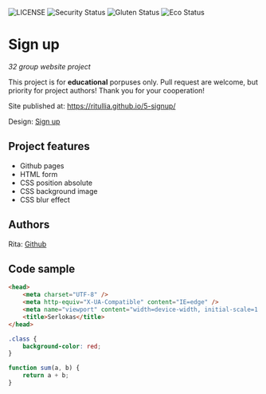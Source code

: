 ![LICENSE](https://img.shields.io/badge/license-MIT-blue.svg?style=flat-square)
![Security Status](https://img.shields.io/security-headers?label=Security&url=https%3A%2F%2Fgithub.com&style=flat-square)
![Gluten Status](https://img.shields.io/badge/Gluten-Free-green.svg)
![Eco Status](https://img.shields.io/badge/ECO-Friendly-green.svg)

# Sign up

_32 group website project_

This project is for **educational** porpuses only. Pull request are welcome, but priority for project authors! Thank you for your cooperation!

Site published at: https://ritullia.github.io/5-signup/

Design: [Sign up](https://media.discordapp.net/attachments/850245533838868480/850246368214908970/day1dr.png?width=631&height=473)

## Project features

-   Github pages
-   HTML form
-   CSS position absolute
-   CSS background image
-   CSS blur effect

## Authors

Rita: [Github](https://github.com/ritullia)

## Code sample

```html
<head>
    <meta charset="UTF-8" />
    <meta http-equiv="X-UA-Compatible" content="IE=edge" />
    <meta name="viewport" content="width=device-width, initial-scale=1.0" />
    <title>Serlokas</title>
</head>
```

```css
.class {
    background-color: red;
}
```

```js
function sum(a, b) {
    return a + b;
}
```

